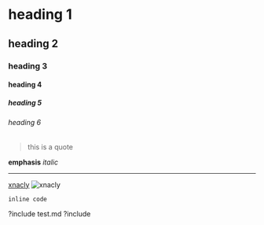 # heading 1

## heading 2

### heading 3

#### heading 4

##### heading 5

###### heading 6

> this is a quote

**emphasis** _italic_

---

[xnacly](https://xnacly.me/)
![xnacly](https://avatars.githubusercontent.com/u/47723417?v=4)

`inline code`

?include test.md
?include

